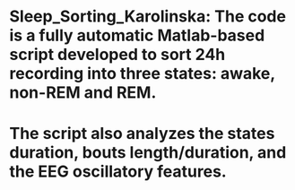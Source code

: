 # Sleep_Sorting_Karolinska: The code is a fully automatic Matlab-based script developed to sort 24h recording into three states: awake, non-REM and REM.
# The script also analyzes the states duration, bouts length/duration, and the EEG oscillatory features.

